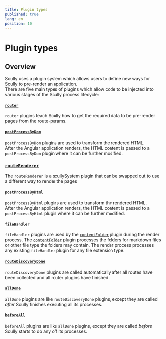 ```yaml
---
title: Plugin types
published: true
lang: en
position: 10
---
```


# Plugin types

## Overview

Scully uses a plugin system which allows users to define new ways for Scully to pre-render an application.  
There are five main types of plugins which allow code to be injected into various stages of the Scully process lifecycle:


#### [`router`](/docs/Reference/plugins/types/router)

`router` plugins teach Scully how to get the required data to be pre-render pages from the route-params.

#### [`postProcessByDom`](/docs/Reference/plugins/types/postProcessByDom.md)

`postProcessByDom` plugins are used to transform the rendered HTML.  
After the Angular application renders, the HTML content is passed to a `postProcessByDom` plugin where it can be further modified.

### [`routeRenderer`](/docs/Reference/plugins/types/routeRenderer.md)

The `routeRenderer` is a scullySystem plugin that can be swapped out to use a different way to render the pages

#### [`postProcessByHtml`](/docs/Reference/plugins/types/postProcessByHtml.md)

`postProcessByHtml` plugins are used to transform the rendered HTML.  
After the Angular application renders, the HTML content is passed to a `postProcessByHtml` plugin where it can be further modified.

#### [`fileHandler`](/docs/Reference/plugins/types/fileHandler)

`fileHandler` plugins are used by the [`contentFolder`](/docs/Reference/plugins/built-in-plugins/contentFolder) plugin during the render process. The [`contentFolder`](/docs/Reference/plugins/built-in-plugins/contentFolder) plugin processes the folders for markdown files or other file type the folders may contain. The render process processes any existing `fileHandler` plugin for any file extension type.

#### [`routeDiscoveryDone`](/docs/Reference/plugins/types/routeDiscoveryDone)

`routeDiscoveryDone` plugins are called automatically after all routes have been collected and all router plugins have finished.

#### [`allDone`](/docs/Reference/plugins/types/allDone)

`allDone` plugins are like `routeDiscoveryDone` plugins, except they are called _after_ Scully finishes executing all its processes.
#### [`beforeAll`](/docs/Reference/plugins/types/beforeAll.md)

`beforeAll` plugins are like `allDone` plugins, except they are called _before_ Scully starts to do any off its processes.
